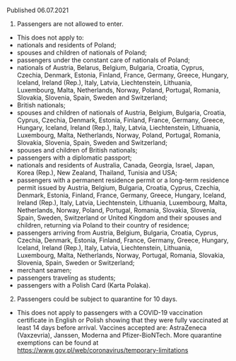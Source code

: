 Published 06.07.2021
1. Passengers are not allowed to enter.
- This does not apply to:
- nationals and residents of Poland;
- spouses and children of nationals of Poland;
- passengers under the constant care of nationals of Poland;
- nationals of Austria, Belarus, Belgium, Bulgaria, Croatia, Cyprus, Czechia, Denmark, Estonia, Finland, France, Germany, Greece, Hungary, Iceland, Ireland (Rep.), Italy, Latvia, Liechtenstein, Lithuania, Luxembourg, Malta, Netherlands, Norway, Poland, Portugal, Romania, Slovakia, Slovenia, Spain, Sweden and Switzerland;
- British nationals;
- spouses and children of nationals of Austria, Belgium, Bulgaria, Croatia, Cyprus, Czechia, Denmark, Estonia, Finland, France, Germany, Greece, Hungary, Iceland, Ireland (Rep.), Italy, Latvia, Liechtenstein, Lithuania, Luxembourg, Malta, Netherlands, Norway, Poland, Portugal, Romania, Slovakia, Slovenia, Spain, Sweden and Switzerland; 
- spouses and children of British nationals;
- passengers with a diplomatic passport;
- nationals and residents of Australia, Canada, Georgia, Israel, Japan, Korea (Rep.), New Zealand, Thailand, Tunisia and USA;
- passengers with a permanent residence permit or a long-term residence permit issued by Austria, Belgium, Bulgaria, Croatia, Cyprus, Czechia, Denmark, Estonia, Finland, France, Germany, Greece, Hungary, Iceland, Ireland (Rep.), Italy, Latvia, Liechtenstein, Lithuania, Luxembourg, Malta, Netherlands, Norway, Poland, Portugal, Romania, Slovakia, Slovenia, Spain, Sweden, Switzerland or United Kingdom and their spouses and children, returning via Poland to their country of residence;
- passengers arriving from Austria, Belgium, Bulgaria, Croatia, Cyprus, Czechia, Denmark, Estonia, Finland, France, Germany, Greece, Hungary, Iceland, Ireland (Rep.), Italy, Latvia, Liechtenstein, Lithuania, Luxembourg, Malta, Netherlands, Norway, Portugal, Romania, Slovakia, Slovenia, Spain, Sweden or Switzerland;
- merchant seamen;
- passengers traveling as students;
- passengers with a Polish Card (Karta Polaka).
2. Passengers could be subject to quarantine for 10 days. 
- This does not apply to passengers with a COVID-19 vaccination certificate in English or Polish showing that they were fully vaccinated at least 14 days before arrival. Vaccines accepted are: AstraZeneca (Vaxzevria), Janssen, Moderna and Pfizer-BioNTech.
More quarantine exemptions can be found at <a href="https://www.gov.pl/web/coronavirus/temporary-limitations">https://www.gov.pl/web/coronavirus/temporary-limitations</a> 

